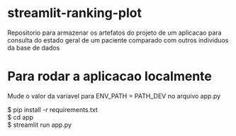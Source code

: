 # streamlit-ranking-plot
Repositorio para armazenar os artefatos do projeto de um aplicacao para consulta do estado geral de um paciente comparado com outros individuos da base de dados

# Para rodar a aplicacao localmente
Mude o valor da variavel para ENV_PATH = PATH_DEV no arquivo app.py
 
$ pip install -r requirements.txt \
$ cd app \
$ streamlit run app.py